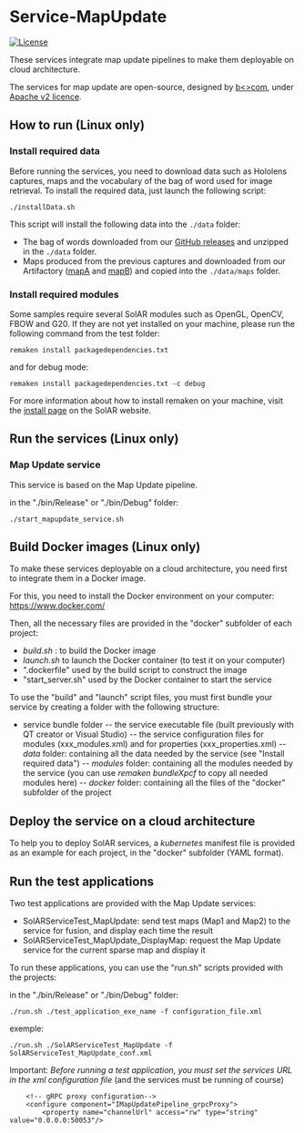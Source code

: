 # Service-MapUpdate
[![License](https://img.shields.io/github/license/SolARFramework/SolARModuleTools?style=flat-square&label=License)](https://www.apache.org/licenses/LICENSE-2.0)

These services integrate map update pipelines to make them deployable on cloud architecture.

The services for map update are open-source, designed by [b<>com](https://b-com.com/en), under [Apache v2 licence](https://www.apache.org/licenses/LICENSE-2.0).

## How to run (Linux only)

### Install required data

Before running the services, you need to download data such as Hololens captures, maps and the vocabulary of the bag of word used for image retrieval.
To install the required data, just launch the following script:

	./installData.sh

This script will install the following data into the `./data` folder:
- The bag of words downloaded from our [GitHub releases](https://github.com/SolarFramework/binaries/releases/download/fbow%2F0.0.1%2Fwin/fbow_voc.zip) and unzipped in the `./data` folder.
- Maps produced from the previous captures and downloaded from our Artifactory ([mapA](https://repository.solarframework.org/generic/maps/hololens/bcomLab/loopDesktopA.zip) and [mapB](https://repository.solarframework.org/generic/maps/hololens/bcomLab/loopDesktopB.zip)) and copied into the `./data/maps` folder.

### Install required modules

Some samples require several SolAR modules such as OpenGL, OpenCV, FBOW and G20. If they are not yet installed on your machine, please run the following command from the test folder:

<pre><code>remaken install packagedependencies.txt</code></pre>

and for debug mode:

<pre><code>remaken install packagedependencies.txt -c debug</code></pre>

For more information about how to install remaken on your machine, visit the [install page](https://solarframework.github.io/install/) on the SolAR website.

## Run the services (Linux only)

### Map Update service

This service is based on the Map Update pipeline.

in the "./bin/Release" or "./bin/Debug" folder:

	./start_mapupdate_service.sh
	
## Build Docker images (Linux only)

To make these services deployable on a cloud architecture, you need first to integrate them in a Docker image.

For this, you need to install the Docker environment on your computer: https://www.docker.com/

Then, all the necessary files are provided in the "docker" subfolder of each project:
- *build.sh* : to build the Docker image
- *launch.sh* to launch the Docker container (to test it on your computer)
- ".dockerfile" used by the build script to construct the image
- "start_server.sh" used by the Docker container to start the service

To use the "build" and "launch" script files, you must first bundle your service by creating a folder with the following structure:
- service bundle folder
	-- the service executable file (built previously with QT creator or Visual Studio)
	-- the service configuration files for modules (xxx_modules.xml) and for properties (xxx_properties.xml)
	-- *data* folder: containing all the data needed by the service (see "Install required data")
	-- *modules* folder: containing all the modules needed by the service (you can use *remaken bundleXpcf* to copy all needed modules here)
    -- *docker* folder: containing all the files of the "docker" subfolder of the project	

## Deploy the service on a cloud architecture

To help you to deploy SolAR services, a *kubernetes* manifest file is provided as an example for each project, in the "docker" subfolder (YAML format).

## Run the test applications

Two test applications are provided with the Map Update services:
- SolARServiceTest_MapUpdate: send test maps (Map1 and Map2) to the service for fusion, and display each time the result
- SolARServiceTest_MapUpdate_DisplayMap: request the Map Update service for the current sparse map and display it
  
To run these applications, you can use the "run.sh" scripts provided with the projects:

in the "./bin/Release" or "./bin/Debug" folder:

    ./run.sh ./test_application_exe_name -f configuration_file.xml

exemple:

    ./run.sh ./SolARServiceTest_MapUpdate -f SolARServiceTest_MapUpdate_conf.xml
	
Important: *Before running a test application, you must set the services URL in the xml configuration file*
           (and the services must be running of course)

        <!-- gRPC proxy configuration-->
        <configure component="IMapUpdatePipeline_grpcProxy">
            <property name="channelUrl" access="rw" type="string" value="0.0.0.0:50053"/>
